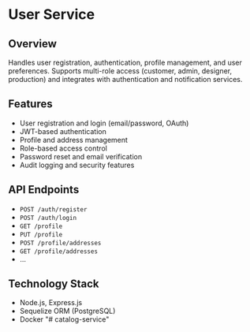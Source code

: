 # User Service

## Overview
Handles user registration, authentication, profile management, and user preferences. Supports multi-role access (customer, admin, designer, production) and integrates with authentication and notification services.

## Features
- User registration and login (email/password, OAuth)
- JWT-based authentication
- Profile and address management
- Role-based access control
- Password reset and email verification
- Audit logging and security features

## API Endpoints
- `POST /auth/register`
- `POST /auth/login`
- `GET /profile`
- `PUT /profile`
- `POST /profile/addresses`
- `GET /profile/addresses`
- ...

## Technology Stack
- Node.js, Express.js
- Sequelize ORM (PostgreSQL)
- Docker
"# catalog-service" 
